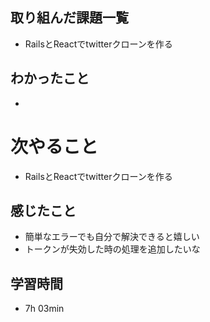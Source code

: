 ## 取り組んだ課題一覧
- RailsとReactでtwitterクローンを作る
## わかったこと
- 
# 次やること
- RailsとReactでtwitterクローンを作る
## 感じたこと
- 簡単なエラーでも自分で解決できると嬉しい
- トークンが失効した時の処理を追加したいな
## 学習時間
- 7h 03min